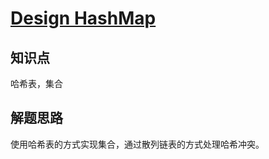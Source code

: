 # [Design HashMap](https://leetcode.com/problems/design-hashmap/)

## 知识点

哈希表，集合

## 解题思路

使用哈希表的方式实现集合，通过散列链表的方式处理哈希冲突。
